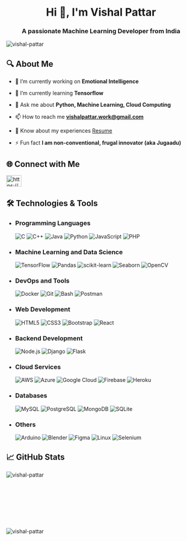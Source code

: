<h1 align="center">Hi 👋, I'm Vishal Pattar</h1>
<h3 align="center">A passionate Machine Learning Developer from India</h3>

<p align="left"> <img src="https://komarev.com/ghpvc/?username=vishal-pattar&label=Profile%20views&color=0e75b6&style=flat" alt="vishal-pattar" /> </p>

## 🔍 About Me
- 🔭 I’m currently working on **Emotional Intelligence**

- 🌱 I’m currently learning **Tensorflow**

- 💬 Ask me about **Python, Machine Learning, Cloud Computing**

- 📫 How to reach me **vishalpattar.work@gmail.com**

- 📄 Know about my experiences [Resume](https://drive.google.com/file/d/1Zh3Jp7sEcutdjXNskgbdj0_5uocf31SH/view)

- ⚡ Fun fact **I am non-conventional, frugal innovator (aka Jugaadu)**

## 🌐 Connect with Me
<p align="left">
<a href="https://linkedin.com/in/https://www.linkedin.com/in/vishal-pattar-1403801a1/" target="blank"><img align="center" src="https://raw.githubusercontent.com/rahuldkjain/github-profile-readme-generator/master/src/images/icons/Social/linked-in-alt.svg" alt="https://www.linkedin.com/in/vishal-pattar-1403801a1/" height="30" width="40" /></a>
</p>

## 🛠️ Technologies & Tools
- ### Programming Languages
    ![C](https://img.shields.io/badge/-C-333?style=flat&logo=c)
    ![C++](https://img.shields.io/badge/-C++-333?style=flat&logo=cpp)
    ![Java](https://img.shields.io/badge/-Java-333?style=flat&logo=java)
    ![Python](https://img.shields.io/badge/-Python-333?style=flat&logo=python)
    ![JavaScript](https://img.shields.io/badge/-JavaScript-333?style=flat&logo=javascript)
    ![PHP](https://img.shields.io/badge/-PHP-333?style=flat&logo=php)

- ### Machine Learning and Data Science
    ![TensorFlow](https://img.shields.io/badge/-TensorFlow-333?style=flat&logo=tensorflow)
    ![Pandas](https://img.shields.io/badge/-Pandas-333?style=flat&logo=pandas)
    ![scikit-learn](https://img.shields.io/badge/-scikit--learn-333?style=flat&logo=scikitlearn)
    ![Seaborn](https://img.shields.io/badge/-Seaborn-333?style=flat&logo=seaborn)
    ![OpenCV](https://img.shields.io/badge/-OpenCV-333?style=flat&logo=opencv)

- ### DevOps and Tools
    ![Docker](https://img.shields.io/badge/-Docker-333?style=flat&logo=docker)
    ![Git](https://img.shields.io/badge/-Git-333?style=flat&logo=git)
    ![Bash](https://img.shields.io/badge/-Bash-333?style=flat&logo=gnubash)
    ![Postman](https://img.shields.io/badge/-Postman-333?style=flat&logo=postman)

- ### Web Development
    ![HTML5](https://img.shields.io/badge/-HTML5-333?style=flat&logo=html5)
    ![CSS3](https://img.shields.io/badge/-CSS3-333?style=flat&logo=css3)
    ![Bootstrap](https://img.shields.io/badge/-Bootstrap-333?style=flat&logo=bootstrap)
    ![React](https://img.shields.io/badge/-React-333?style=flat&logo=react)

- ### Backend Development
    ![Node.js](https://img.shields.io/badge/-Node.js-333?style=flat&logo=node.js)
    ![Django](https://img.shields.io/badge/-Django-333?style=flat&logo=django)
    ![Flask](https://img.shields.io/badge/-Flask-333?style=flat&logo=flask)

- ### Cloud Services
    ![AWS](https://img.shields.io/badge/-AWS-333?style=flat&logo=amazonaws)
    ![Azure](https://img.shields.io/badge/-Azure-333?style=flat&logo=microsoftazure)
    ![Google Cloud](https://img.shields.io/badge/-Google%20Cloud-333?style=flat&logo=googlecloud)
    ![Firebase](https://img.shields.io/badge/-Firebase-333?style=flat&logo=firebase)
    ![Heroku](https://img.shields.io/badge/-Heroku-333?style=flat&logo=heroku)

- ### Databases
    ![MySQL](https://img.shields.io/badge/-MySQL-333?style=flat&logo=mysql)
    ![PostgreSQL](https://img.shields.io/badge/-PostgreSQL-333?style=flat&logo=postgresql)
    ![MongoDB](https://img.shields.io/badge/-MongoDB-333?style=flat&logo=mongodb)
    ![SQLite](https://img.shields.io/badge/-SQLite-333?style=flat&logo=sqlite)

- ### Others
    ![Arduino](https://img.shields.io/badge/-Arduino-333?style=flat&logo=arduino)
    ![Blender](https://img.shields.io/badge/-Blender-333?style=flat&logo=blender)
    ![Figma](https://img.shields.io/badge/-Figma-333?style=flat&logo=figma)
    ![Linux](https://img.shields.io/badge/-Linux-333?style=flat&logo=linux)
    ![Selenium](https://img.shields.io/badge/-Selenium-333?style=flat&logo=selenium)


## 📈 GitHub Stats
<p><img align="left" src="https://github-readme-stats.vercel.app/api/top-langs?username=vishal-pattar&show_icons=true&locale=en&layout=compact&theme=dark" alt="vishal-pattar" /></p>
<br><br><br><br><br><br><br><br>
<!--<p>&nbsp;<img align="center" src="https://github-readme-stats.vercel.app/api?username=vishal-pattar&show_icons=true&locale=en&theme=dark" alt="vishal-pattar" /></p>-->
<p><img align="center" src="https://github-readme-streak-stats.herokuapp.com/?user=vishal-pattar&theme=dark" alt="vishal-pattar" /></p>






